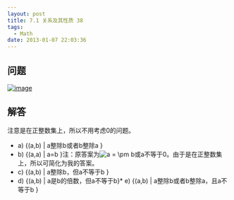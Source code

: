 ```yaml
---
layout: post
title: 7.1 关系及其性质 38
tags:
  - Math
date: 2013-01-07 22:03:36
---
```


## 问题

[![image](http://freewind.me/wp-content/uploads/2013/01/image_thumb146.png "image")](http://freewind.me/wp-content/uploads/2013/01/image145.png)

## 解答

注意是在正整数集上，所以不用考虑0的问题。

*   a) {(a,b) | a整除b或者b整除a }
*   b) {(a,a) | a=b }注：原答案为![a =  \pm b](http://chart.apis.google.com/chart?cht=tx&amp;chs=1x0&amp;chf=bg,s,FFFFFF00&amp;chco=000000&amp;chl=a%20%3D%20%20%5Cpm%20b)或a不等于0。由于是在正整数集上，所以可简化为我的答案。
*   c) {(a,b) | a整除b，但a不等于b }
*   d) {(a,b) | a是b的倍数，但a不等于b}*   e) {(a,b) | a整除b或者b整除a，且a不等于b }